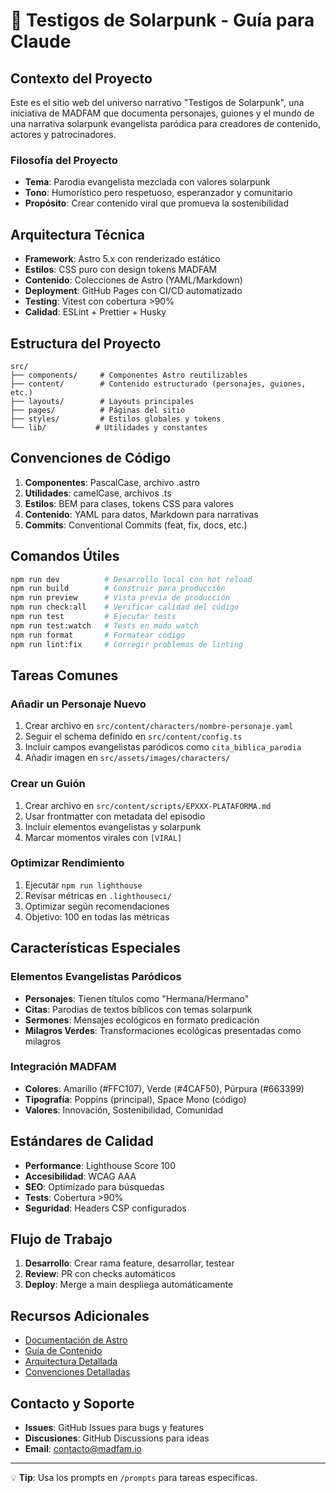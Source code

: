 # 🌟 Testigos de Solarpunk - Guía para Claude

## Contexto del Proyecto

Este es el sitio web del universo narrativo "Testigos de Solarpunk", una iniciativa de MADFAM que documenta personajes, guiones y el mundo de una narrativa solarpunk evangelista paródica para creadores de contenido, actores y patrocinadores.

### Filosofía del Proyecto

- **Tema**: Parodia evangelista mezclada con valores solarpunk
- **Tono**: Humorístico pero respetuoso, esperanzador y comunitario
- **Propósito**: Crear contenido viral que promueva la sostenibilidad

## Arquitectura Técnica

- **Framework**: Astro 5.x con renderizado estático
- **Estilos**: CSS puro con design tokens MADFAM
- **Contenido**: Colecciones de Astro (YAML/Markdown)
- **Deployment**: GitHub Pages con CI/CD automatizado
- **Testing**: Vitest con cobertura >90%
- **Calidad**: ESLint + Prettier + Husky

## Estructura del Proyecto

```
src/
├── components/     # Componentes Astro reutilizables
├── content/        # Contenido estructurado (personajes, guiones, etc.)
├── layouts/        # Layouts principales
├── pages/          # Páginas del sitio
├── styles/         # Estilos globales y tokens
└── lib/           # Utilidades y constantes
```

## Convenciones de Código

1. **Componentes**: PascalCase, archivo .astro
2. **Utilidades**: camelCase, archivos .ts
3. **Estilos**: BEM para clases, tokens CSS para valores
4. **Contenido**: YAML para datos, Markdown para narrativas
5. **Commits**: Conventional Commits (feat, fix, docs, etc.)

## Comandos Útiles

```bash
npm run dev          # Desarrollo local con hot reload
npm run build        # Construir para producción
npm run preview      # Vista previa de producción
npm run check:all    # Verificar calidad del código
npm run test         # Ejecutar tests
npm run test:watch   # Tests en modo watch
npm run format       # Formatear código
npm run lint:fix     # Corregir problemas de linting
```

## Tareas Comunes

### Añadir un Personaje Nuevo

1. Crear archivo en `src/content/characters/nombre-personaje.yaml`
2. Seguir el schema definido en `src/content/config.ts`
3. Incluir campos evangelistas paródicos como `cita_biblica_parodia`
4. Añadir imagen en `src/assets/images/characters/`

### Crear un Guión

1. Crear archivo en `src/content/scripts/EPXXX-PLATAFORMA.md`
2. Usar frontmatter con metadata del episodio
3. Incluir elementos evangelistas y solarpunk
4. Marcar momentos virales con `[VIRAL]`

### Optimizar Rendimiento

1. Ejecutar `npm run lighthouse`
2. Revisar métricas en `.lighthouseci/`
3. Optimizar según recomendaciones
4. Objetivo: 100 en todas las métricas

## Características Especiales

### Elementos Evangelistas Paródicos

- **Personajes**: Tienen títulos como "Hermana/Hermano"
- **Citas**: Parodias de textos bíblicos con temas solarpunk
- **Sermones**: Mensajes ecológicos en formato predicación
- **Milagros Verdes**: Transformaciones ecológicas presentadas como milagros

### Integración MADFAM

- **Colores**: Amarillo (#FFC107), Verde (#4CAF50), Púrpura (#663399)
- **Tipografía**: Poppins (principal), Space Mono (código)
- **Valores**: Innovación, Sostenibilidad, Comunidad

## Estándares de Calidad

- **Performance**: Lighthouse Score 100
- **Accesibilidad**: WCAG AAA
- **SEO**: Optimizado para búsquedas
- **Tests**: Cobertura >90%
- **Seguridad**: Headers CSP configurados

## Flujo de Trabajo

1. **Desarrollo**: Crear rama feature, desarrollar, testear
2. **Review**: PR con checks automáticos
3. **Deploy**: Merge a main despliega automáticamente

## Recursos Adicionales

- [Documentación de Astro](https://docs.astro.build)
- [Guía de Contenido](./content-guide.md)
- [Arquitectura Detallada](./architecture.md)
- [Convenciones Detalladas](./conventions.md)

## Contacto y Soporte

- **Issues**: GitHub Issues para bugs y features
- **Discusiones**: GitHub Discussions para ideas
- **Email**: contacto@madfam.io

---

💡 **Tip**: Usa los prompts en `/prompts` para tareas específicas.
